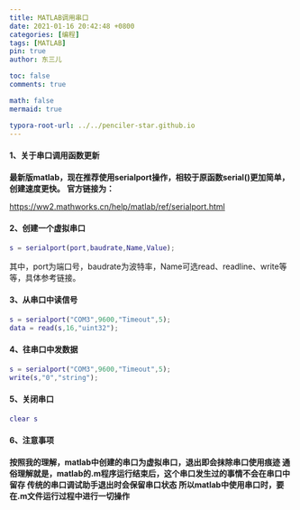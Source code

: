 ```yaml
---
title: MATLAB调用串口
date: 2021-01-16 20:42:48 +0800
categories: [编程]
tags: [MATLAB]
pin: true
author: 东三儿

toc: false
comments: true

math: false
mermaid: true

typora-root-url: ../../penciler-star.github.io
---
```


#### 1、关于串口调用函数更新

**最新版matlab，现在推荐使用serialport操作，相较于原函数serial()更加简单，创建速度更快。**
**官方链接为：**

https://ww2.mathworks.cn/help/matlab/ref/serialport.html

#### 2、创建一个虚拟串口

```matlab
s = serialport(port,baudrate,Name,Value);
```

其中，port为端口号，baudrate为波特率，Name可选read、readline、write等等，具体参考链接。

#### 3、从串口中读信号

```matlab
s = serialport("COM3",9600,"Timeout",5);
data = read(s,16,"uint32");
```
#### 4、往串口中发数据

```matlab
s = serialport("COM3",9600,"Timeout",5);
write(s,"0","string");
```

#### 5、关闭串口

```matlab
clear s
```
#### 6、注意事项

**按照我的理解，matlab中创建的串口为虚拟串口，退出即会抹除串口使用痕迹
通俗理解就是，matlab的.m程序运行结束后，这个串口发生过的事情不会在串口中留存
传统的串口调试助手退出时会保留串口状态
所以matlab中使用串口时，要在.m文件运行过程中进行一切操作**